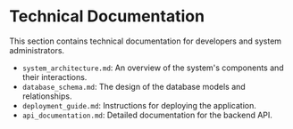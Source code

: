 # Technical Documentation

This section contains technical documentation for developers and system administrators.

- `system_architecture.md`: An overview of the system's components and their interactions.
- `database_schema.md`: The design of the database models and relationships.
- `deployment_guide.md`: Instructions for deploying the application.
- `api_documentation.md`: Detailed documentation for the backend API.
